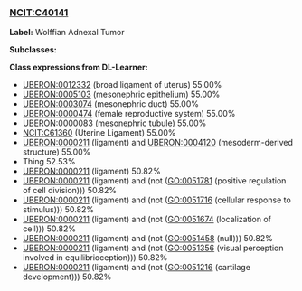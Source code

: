 
### [NCIT:C40141](http://purl.obolibrary.org/obo/NCIT_C40141)
**Label:** Wolffian Adnexal Tumor

**Subclasses:** 

**Class expressions from DL-Learner:**

- [UBERON:0012332](http://purl.obolibrary.org/obo/UBERON_0012332) (broad ligament of uterus) 55.00%
- [UBERON:0005103](http://purl.obolibrary.org/obo/UBERON_0005103) (mesonephric epithelium) 55.00%
- [UBERON:0003074](http://purl.obolibrary.org/obo/UBERON_0003074) (mesonephric duct) 55.00%
- [UBERON:0000474](http://purl.obolibrary.org/obo/UBERON_0000474) (female reproductive system) 55.00%
- [UBERON:0000083](http://purl.obolibrary.org/obo/UBERON_0000083) (mesonephric tubule) 55.00%
- [NCIT:C61360](http://purl.obolibrary.org/obo/NCIT_C61360) (Uterine Ligament) 55.00%
- [UBERON:0000211](http://purl.obolibrary.org/obo/UBERON_0000211) (ligament) and [UBERON:0004120](http://purl.obolibrary.org/obo/UBERON_0004120) (mesoderm-derived structure) 55.00%
- Thing 52.53%
- [UBERON:0000211](http://purl.obolibrary.org/obo/UBERON_0000211) (ligament) 50.82%
- [UBERON:0000211](http://purl.obolibrary.org/obo/UBERON_0000211) (ligament) and (not ([GO:0051781](http://purl.obolibrary.org/obo/GO_0051781) (positive regulation of cell division))) 50.82%
- [UBERON:0000211](http://purl.obolibrary.org/obo/UBERON_0000211) (ligament) and (not ([GO:0051716](http://purl.obolibrary.org/obo/GO_0051716) (cellular response to stimulus))) 50.82%
- [UBERON:0000211](http://purl.obolibrary.org/obo/UBERON_0000211) (ligament) and (not ([GO:0051674](http://purl.obolibrary.org/obo/GO_0051674) (localization of cell))) 50.82%
- [UBERON:0000211](http://purl.obolibrary.org/obo/UBERON_0000211) (ligament) and (not ([GO:0051458](http://purl.obolibrary.org/obo/GO_0051458) (null))) 50.82%
- [UBERON:0000211](http://purl.obolibrary.org/obo/UBERON_0000211) (ligament) and (not ([GO:0051356](http://purl.obolibrary.org/obo/GO_0051356) (visual perception involved in equilibrioception))) 50.82%
- [UBERON:0000211](http://purl.obolibrary.org/obo/UBERON_0000211) (ligament) and (not ([GO:0051216](http://purl.obolibrary.org/obo/GO_0051216) (cartilage development))) 50.82%


